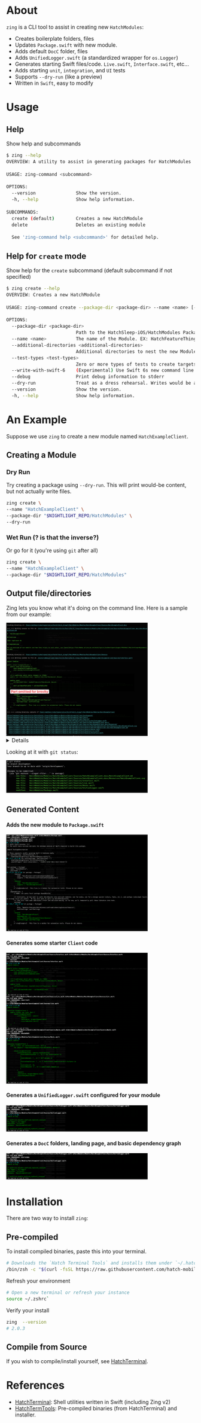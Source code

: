 
# About

`zing` is a CLI tool to assist in creating new `HatchModules`: 
* Creates boilerplate folders, files
* Updates `Package.swift` with new module. 
* Adds default `DocC` folder, files
* Adds `UnifiedLogger.swift` (a standardized wrapper for `os.Logger`)
* Generates starting Swift files/code. `Live.swift`, `Interface.swift`, etc...
* Adds starting `unit`, `integration`, and `UI` tests
* Supports `--dry-run` (like a preview)
* Written in `Swift`, easy to modify



# Usage

## Help

Show help and subcommands
```sh
$ zing --help
OVERVIEW: A utility to assist in generating packages for HatchModules

USAGE: zing-command <subcommand>

OPTIONS:
  --version               Show the version.
  -h, --help              Show help information.

SUBCOMMANDS:
  create (default)        Creates a new HatchModule
  delete                  Deletes an existing module

  See 'zing-command help <subcommand>' for detailed help.
```

## Help for `create` mode 

Show help for the `create` subcommand (default subcommand if not specified)
```sh
$ zing create --help
OVERVIEW: Creates a new HatchModule

USAGE: zing-command create --package-dir <package-dir> --name <name> [--additional-directories <additional-directories>] [--test-types <test-types> ...] [--write-with-swift-6] [--debug] [--dry-run]

OPTIONS:
  --package-dir <package-dir>
                          Path to the HatchSleep-iOS/HatchModules Package (where HatchModules/Package.swift lives)
  --name <name>           The name of the Module. EX: HatchFeatureThing
  --additional-directories <additional-directories>
                          Additional directories to nest the new Module inside (folder inside of HatchModules/)
  --test-types <test-types>
                          Zero or more types of tests to create targets for (values: unit, integration, ui; default: unit)
  --write-with-swift-6    (Experimental) Use Swift 6s new command line support for adding targets, products, and dependencies.
  --debug                 Print debug information to stderr
  --dry-run               Treat as a dress rehearsal. Writes would be actions to stderr
  --version               Show the version.
  -h, --help              Show help information.
```


# An Example

Suppose we use `zing` to create a new module named `HatchExampleClient`.

## Creating a Module

### Dry Run
Try creating a package using `--dry-run`. This will print would-be content, but not actually write files. 
```sh
zing create \
--name "HatchExampleClient" \
--package-dir "$NIGHTLIGHT_REPO/HatchModules" \
--dry-run
```

### Wet Run (? is that the inverse?)

Or go for it (you're using `git` after all)

```sh
zing create \
--name "HatchExampleClient" \
--package-dir "$NIGHTLIGHT_REPO/HatchModules"
```

## Output file/directories

Zing lets you know what it's doing on the command line. Here is a sample from our example:

<img src="images/zing_stdout.png" width="75%">

<details><summary>Details</summary>
<p>

html
<img src="images/zing_stdout.png" width="75%">

full
![images/zing_stdout.png](images/zing_stdout.png)

</p>
</details> 

Looking at it with `git status`:

<img src="images/zing_git_status.png" width="75%">

## Generated Content

#### Adds the new module to `Package.swift`

<img src="images/zing_diff_package.png" width="75%">

#### Generates some starter `Client` code

<img src="images/zing_diff_client.png" width="75%">

#### Generates a `UnifiedLogger.swift` configured for your module

<img src="images/zing_diff_unified_logger.png" width="75%">

#### Generates a `DocC` folders, landing page, and basic dependency graph

<img src="images/zing_diff_unified_logger.png" width="75%">

# Installation 

There are two way to install `zing`: 

## Pre-compiled

To install compiled binaries, paste this into your terminal. 
```sh
# Downloads the `Hatch Terminal Tools` and installs them under `~/.hatch/bin`.
/bin/zsh -c "$(curl -fsSL https://raw.githubusercontent.com/hatch-mobile/hatch_term_tools/main/install_tools.sh)"
```

Refresh your environment
```sh
# Open a new terminal or refresh your instance
source ~/.zshrc`
```

Verify your install
```sh
zing  --version
# 2.0.3
```

## Compile from Source

If you wish to compile/install yourself, see [HatchTerminal](https://github.com/hatch-mobile/HatchTerminal). 


# References
* [HatchTerminal](https://github.com/hatch-mobile/HatchTerminal): Shell utilities written in Swift (including Zing v2)
* [HatchTermTools](https://github.com/hatch-mobile/hatch_term_tools): Pre-compiled binaries (from HatchTerminal) and installer.




